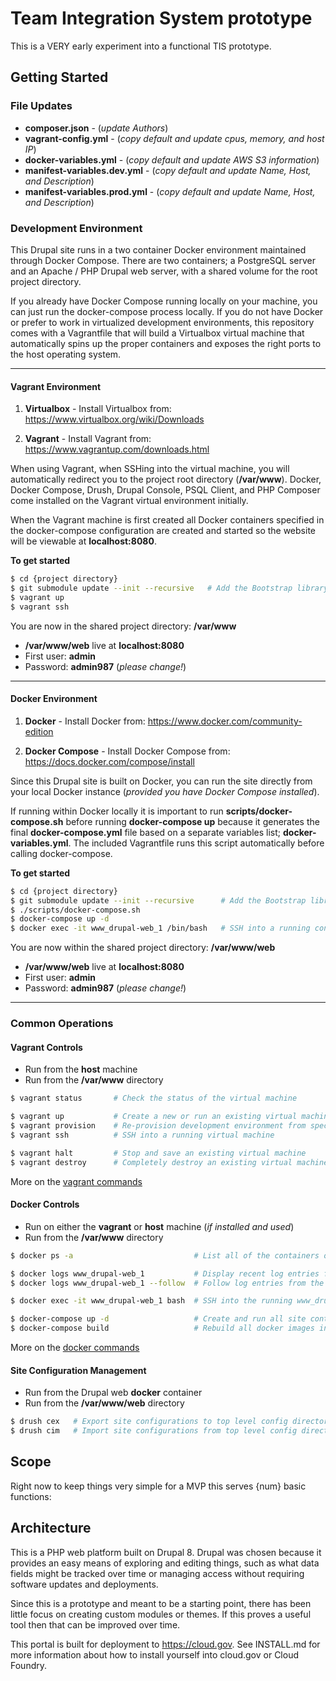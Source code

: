 # Team Integration System prototype

This is a VERY early experiment into a functional TIS prototype.


## Getting Started

### File Updates

* **composer.json** - (_update Authors_)
* **vagrant-config.yml** - (_copy default and update cpus, memory, and host IP_)
* **docker-variables.yml** - (_copy default and update AWS S3 information_)
* **manifest-variables.dev.yml** - (_copy default and update Name, Host, and Description_)
* **manifest-variables.prod.yml** - (_copy default and update Name, Host, and Description_)


### Development Environment

This Drupal site runs in a two container Docker environment maintained through
Docker Compose.  There are two containers; a PostgreSQL server and an Apache / PHP
Drupal web server, with a shared volume for the root project directory.

If you already have Docker Compose running locally on your machine, you can just
run the docker-compose process locally.  If you do not have Docker or prefer to
work in virtualized development environments, this repository comes with a
Vagrantfile that will build a Virtualbox virtual machine that automatically
spins up the proper containers and exposes the right ports to the host operating
system.


---
#### Vagrant Environment

1. **Virtualbox** - Install Virtualbox from: https://www.virtualbox.org/wiki/Downloads

2. **Vagrant** - Install Vagrant from: https://www.vagrantup.com/downloads.html

When using Vagrant, when SSHing into the virtual machine, you will automatically redirect
you to the project root directory (**/var/www**).  Docker, Docker Compose, Drush, Drupal
Console, PSQL Client, and PHP Composer come installed on the Vagrant virtual
environment initially.

When the Vagrant machine is first created all Docker containers specified in the
docker-compose configuration are created and started so the website will be viewable
at **localhost:8080**.

**To get started**

```bash
$ cd {project directory}
$ git submodule update --init --recursive   # Add the Bootstrap library to the project
$ vagrant up
$ vagrant ssh
```

You are now in the shared project directory: **/var/www**

* **/var/www/web** live at **localhost:8080**
* First user: **admin**
* Password:   **admin987** (_please change!_)


---
#### Docker Environment

1. **Docker** - Install Docker from: https://www.docker.com/community-edition

2. **Docker Compose** - Install Docker Compose from: https://docs.docker.com/compose/install

Since this Drupal site is built on Docker, you can run the site directly from
your local Docker instance (_provided you have Docker Compose installed_).

If running within Docker locally it is important to run **scripts/docker-compose.sh**
before running **docker-compose up** because it generates the final **docker-compose.yml**
file based on a separate variables list; **docker-variables.yml**.  The included
Vagrantfile runs this script automatically before calling docker-compose.

**To get started**

```bash
$ cd {project directory}
$ git submodule update --init --recursive      # Add the Bootstrap library to the project
$ ./scripts/docker-compose.sh
$ docker-compose up -d
$ docker exec -it www_drupal-web_1 /bin/bash   # SSH into a running container
```

You are now within the shared project directory: **/var/www/web**

* **/var/www/web** live at **localhost:8080**
* First user: **admin**
* Password:   **admin987** (_please change!_)


---
### Common Operations

#### Vagrant Controls

* Run from the **host** machine
* Run from the **/var/www** directory

```bash
$ vagrant status       # Check the status of the virtual machine

$ vagrant up           # Create a new or run an existing virtual machine
$ vagrant provision    # Re-provision development environment from specs in Vagrantfile
$ vagrant ssh          # SSH into a running virtual machine

$ vagrant halt         # Stop and save an existing virtual machine
$ vagrant destroy      # Completely destroy an existing virtual machine
```

More on the [vagrant commands](https://www.vagrantup.com/docs/cli/)


#### Docker Controls

* Run on either the **vagrant** or **host** machine (_if installed and used_)
* Run from the **/var/www** directory

```bash
$ docker ps -a                           # List all of the containers on the virtual machine

$ docker logs www_drupal-web_1           # Display recent log entries from the www_drupal-web_1 container
$ docker logs www_drupal-web_1 --follow  # Follow log entries from the www_drupal-web_1 container

$ docker exec -it www_drupal-web_1 bash  # SSH into the running www_drupal-web_1 container

$ docker-compose up -d                   # Create and run all site containers in the background
$ docker-compose build                   # Rebuild all docker images in the docker-compose file
```

More on the [docker commands](https://docs.docker.com/engine/reference/commandline/cli/)


#### Site Configuration Management

* Run from the Drupal web **docker** container
* Run from the **/var/www/web** directory

```bash
$ drush cex   # Export site configurations to top level config directory
$ drush cim   # Import site configurations from top level config directory
```


## Scope

Right now to keep things very simple for a MVP this serves {num} basic functions:




## Architecture

This is a PHP web platform built on Drupal 8.  Drupal was chosen because it
provides an easy means of exploring and editing things, such as what data
fields might be tracked over time or managing access without requiring software
updates and deployments.

Since this is a prototype and meant to be a starting point, there has been
little focus on creating custom modules or themes.  If this proves a useful
tool then that can be improved over time.

This portal is built for deployment to https://cloud.gov.  See INSTALL.md for
more information about how to install yourself into cloud.gov or Cloud Foundry.
